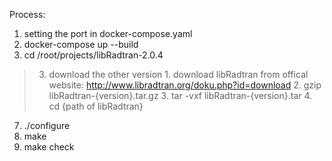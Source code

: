Process:
1. setting the port in docker-compose.yaml
2. docker-compose up --build
3. cd /root/projects/libRadtran-2.0.4
>3. download the other version
    1. download libRadtran from offical website: http://www.libradtran.org/doku.php?id=download
    2. gzip libRadtran-{version}.tar.gz
    3. tar -vxf libRadtran-{version}.tar
    4. cd {path of libRadtran}
7. ./configure
8. make
9. make check